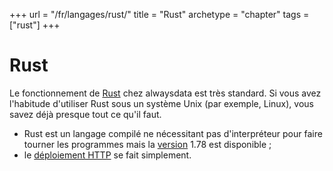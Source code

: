+++
url = "/fr/langages/rust/"
title = "Rust"
archetype = "chapter"
tags = ["rust"]
+++

# Rust

Le fonctionnement de [Rust](https://www.rust-lang.org/fr) chez alwaysdata est très standard. Si vous avez l'habitude d'utiliser Rust sous un système Unix (par exemple, Linux), vous savez déjà presque tout ce qu'il faut.

* Rust est un langage compilé ne nécessitant pas d'interpréteur pour faire tourner les programmes mais la [version](languages/rust/configuration#version) 1.78 est disponible ;
* le [déploiement HTTP](languages/rust/configuration#déploiement-http) se fait simplement.
